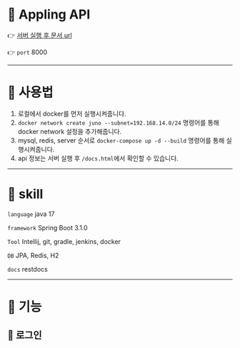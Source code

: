 # 🍎 Appling API

👉 [서버 실행 후 문서 url](http://localhost:8000/docs.html)

👉 `port` 8000

---

# 📗 사용법

1. 로컬에서 docker를 먼저 실행시켜줍니다.
2. `docker network create juno --subnet=192.168.14.0/24` 명령어를 통해 docker network 설정을 추가해줍니다.
3. mysql, redis, server 순서로 `docker-compose up -d --build` 명령어를 통해 실행시켜줍니다.
4. api 정보는 서버 실행 후 `/docs.html`에서 확인할 수 있습니다.

---

# 📙 skill

`language` java 17

`framework` Spring Boot 3.1.0

`Tool` Intellij, git, gradle, jenkins, docker

`DB` JPA, Redis, H2

`docs` restdocs

---

# 📕 기능

## 📄 로그인
